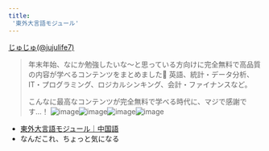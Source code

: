 ```yaml
---
title:
 '東外大言語モジュール'
---
```


[じゅじゅ(@jujulife7)](https://twitter.com/jujulife7/status/1474282192465719296/photo/1)
> 年末年始、なにか勉強したいな～と思っている方向けに完全無料で高品質の内容が学べるコンテンツをまとめました🎄
> 英語、統計・データ分析、IT・プログラミング、ロジカルシンキング、会計・ファイナンスなど。
>
> こんなに最高なコンテンツが完全無料で学べる時代に、マジで感謝です...！
> ![image](https://pbs.twimg.com/media/FHWzox2aQAEFa15.jpg)![image](https://pbs.twimg.com/media/FHWzo_8aIAo5vNw.jpg)![image](https://pbs.twimg.com/media/FHWzpubaQAEhgYo.jpg)![image](https://pbs.twimg.com/media/FHWzqTTaMAIzVf9.jpg)
- [東外大言語モジュール｜中国語](http://www.coelang.tufs.ac.jp/mt/zh/)
- なんだこれ、ちょっと気になる
